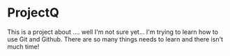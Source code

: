 # ProjectQ
This is a project about .... well I'm not sure yet...
I'm trying to learn how to use Git and Github.
There are so many things needs to learn and there isn't much time!
